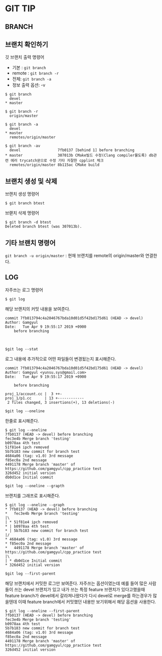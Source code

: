 # GIT TIP

##  BRANCH
브랜치 확인하기  
-------------
깃 브랜치 출력 명령어

* 기본 : `git branch `
* remote : `git branch -r`
* 전체: `git branch -a`
* 정보 출력 옵션: -v


```shell
$ git branch
  devel
* master

$ git branch -r
  origin/master

$ git branch -a
  devel
* master
  remotes/origin/master

$ git branch -av
  devel                 7fb0137 [behind 1] before branching
* master                307013b CMake빌드 수정(Clang compiler물도록) db관련 에러 trycatch문으로 수정 기타 자잘한 cpplint 체크
  remotes/origin/master 8b115ac CMake build

```
브랜치 생성 및 삭제
-------------

브랜치 생성 명령어

```shell
$ git branch btest
```
브랟치 삭제 명령어
```shell
$ git branch -d btest
Deleted branch btest (was 307013b).
```

기타 브랜치 명령어
---------------
`git branch -u origin/master` : 현재 브랜치를 remote의 origin/master와 연결한다.

## LOG

자주쓰는 로그 명령어
```shell
$ git log
```
해당 브랜치의 커밋 내용을 보여준다.


    commit 7fb013794c4a2046767bda10d01d5f42bd175d61 (HEAD -> devel)                                       
    Author: Gamgyul                                                      
    Date:   Tue Apr 9 19:55:17 2019 +0900                                                                              
        before branching                                                                                  
                        
<br/>

```shell
$git log --stat
```
로그 내용에 추가적으로 어떤 파일들이 변경됬는지 표시해준다.

    commit 7fb013794c4a2046767bda10d01d5f42bd175d61 (HEAD -> devel)
    Author: Gamgyul <yunsu.sys@gmail.com>
    Date:   Tue Apr 9 19:55:17 2019 +0900

        before branching

    proj_1/account.cc |  3 ++-
    proj_1/p1.cc      | 13 +------------
     2 files changed, 3 insertions(+), 13 deletions(-)


```shell
$git log --oneline
```
한줄로 표시해준다. 
```shell
$ git log --oneline
7fb0137 (HEAD -> devel) before branching
fec3e4b Merge branch 'testing'
b0978aa 4th test
51f81e4 ipch removed
5b7b183 new commit for branch test
4684a06 (tag: v1.0) 3rd message
f85ec0a 2nd message
4491178 Merge branch 'master' of https://github.com/gamgyul/cpp_practice test
326d452 initial version
db0d1ce Initial commit
```


```shell
$git log --oneline --grapth 
```
브랜치를 그래프로 표시해준다.
```shell
$ git log --oneline --graph
* 7fb0137 (HEAD -> devel) before branching
*   fec3e4b Merge branch 'testing'
|\  
| * 51f81e4 ipch removed
* | b0978aa 4th test
* | 5b7b183 new commit for branch test
|/  
* 4684a06 (tag: v1.0) 3rd message
* f85ec0a 2nd message
*   4491178 Merge branch 'master' of https://github.com/gamgyul/cpp_practice test
|\  
| * db0d1ce Initial commit
* 326d452 initial version
```

```shell
$git log --first-parent 
```
해당 브랜치에서 커밋한 로그만 보여준다. 자주쓰는 옵션이였는데 예를 들어 많은 사람들이 쓰는 devel 브랜치가 있고 내가 쓰는 특정 feature 브랜치가 있다고했을때 feature branch가 devel에서 갈라져나왔다가 다시 devel로 merge를 하는경우가 많을텐데 이때 feature branch에서 커밋했던 내용만 보기위해서 해당 옵션을 사용한다.
```shell
$ git log --oneline --first-parent
7fb0137 (HEAD -> devel) before branching
fec3e4b Merge branch 'testing'
b0978aa 4th test
5b7b183 new commit for branch test
4684a06 (tag: v1.0) 3rd message
f85ec0a 2nd message
4491178 Merge branch 'master' of https://github.com/gamgyul/cpp_practice test
326d452 initial version
```